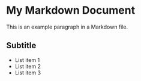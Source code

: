 # My Markdown Document

This is an example paragraph in a Markdown file.

## Subtitle

- List item 1
- List item 2
- List item 3